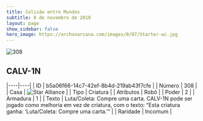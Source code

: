 ```yaml
---
title: Colisão entre Mundos
subtitle: 8 de novembro de 2019
layout: page
show_sidebar: false
hero_image: https://archonarcana.com/images/0/07/Starter-wc.jpg
---
```


![308](https://cdn.keyforgegame.com/media/card_front/pt/452_308_8X3H7CCPHGHH_pt.png)

## CALV-1N

|----|----|
| ID | b5a06f66-14c7-42ef-8b4d-219ab43f7cfe |
| Número | 308 |
| Casa | ![Star Alliance](https://archonarcana.com/images/thumb/7/7d/Star_Alliance.png/22px-Star_Alliance.png "Aliança Estelar") |
| Tipo | Criatura |
| Atributos | Robô |
| Poder | 2 |
| Armadura | 1 |
| Texto | Luta/Coleta: Compre uma carta.  CALV-1N pode ser jogado como melhoria em vez de criatura, com o texto: “Esta criatura ganha: ‘Luta/Coleta:  Compre uma carta.’” |
| Raridade | Incomum |
